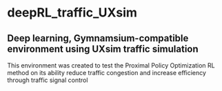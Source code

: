 # deepRL_traffic_UXsim
Deep learning, Gymnamsium-compatible environment using UXsim traffic simulation
---

This environment was created to test the Proximal Policy Optimization RL method on its ability reduce traffic congestion and increase efficiency through traffic signal control

